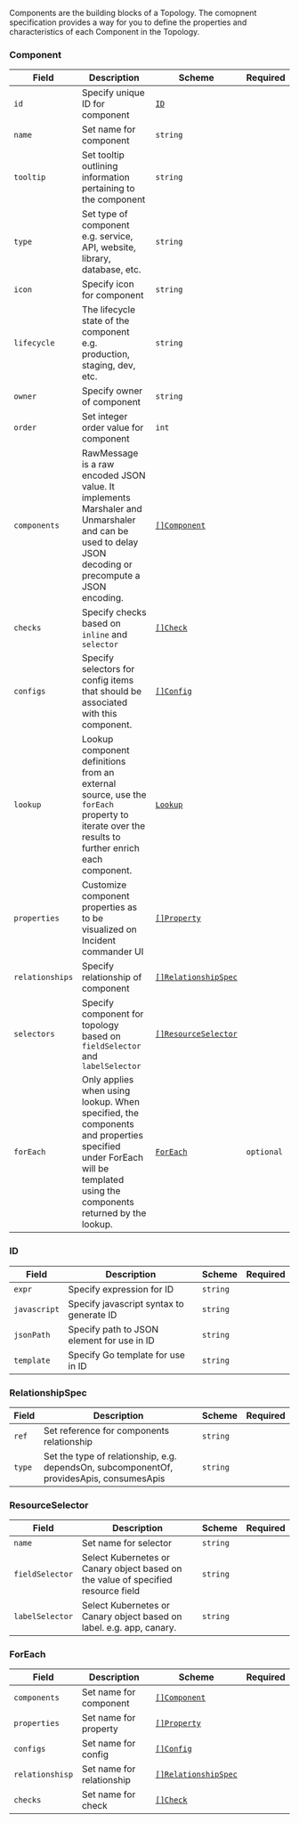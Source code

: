 Components are the building blocks of a Topology. The comopnent specification provides a way for you to define the properties and characteristics of each Component in the Topology.

### Component

| Field           | Description                                                                                                                                                          | Scheme                                    | Required   |
| --------------- | -------------------------------------------------------------------------------------------------------------------------------------------------------------------- | ----------------------------------------- | ---------- |
| `id`            | Specify unique ID for component                                                                                                                                      | [`ID`](#id)                               |            |
| `name`          | Set name for component                                                                                                                                               | `string`                                  |            |
| `tooltip`       | Set tooltip outlining information pertaining to the component                                                                                                        | `string`                                  |            |
| `type`          | Set type of component e.g. service, API, website, library, database, etc.                                                                                            | `string`                                  |            |
| `icon`          | Specify icon for component                                                                                                                                           | `string`                                  |            |
| `lifecycle`     | The lifecycle state of the component e.g. production, staging, dev, etc.                                                                                             | `string`                                  |            |
| `owner`         | Specify owner of component                                                                                                                                           | `string`                                  |            |
| `order`         | Set integer order value for component                                                                                                                                | `int`                                     |            |
| `components`    | RawMessage is a raw encoded JSON value. It implements Marshaler and Unmarshaler and can be used to delay JSON decoding or precompute a JSON encoding.                | [`[]Component`](#component)               |            |
| `checks`        | Specify checks based on `inline` and `selector`                                                                                                                      | [`[]Check`](./health-checks.md#check)     |            |
| `configs`       | Specify selectors for config items that should be associated with this component.                                                                                    | [`[]Config`](./config.md#config)          |            |
| `lookup`        | Lookup component definitions from an external source, use the `forEach` property to iterate over the results to further enrich each component.                       | [`Lookup`](lookup.md#lookup)              |            |
| `properties`    | Customize component properties as to be visualized on Incident commander UI                                                                                          | [`[]Property`](./property.md#property)    |            |
| `relationships` | Specify relationship of component                                                                                                                                    | [`[]RelationshipSpec`](#relationshipspec) |            |
| `selectors`     | Specify component for topology based on `fieldSelector` and `labelSelector`                                                                                          | [`[]ResourceSelector`](#resourceselector) |            |
| `forEach`       | Only applies when using lookup. When specified, the components and properties specified under ForEach will be templated using the components returned by the lookup. | [`ForEach`](#foreach)                     | `optional` |

### ID

| Field        | Description                                | Scheme   | Required |
| ------------ | ------------------------------------------ | -------- | -------- |
| `expr`       | Specify expression for ID                  | `string` |          |
| `javascript` | Specify javascript syntax to generate ID   | `string` |          |
| `jsonPath`   | Specify path to JSON element for use in ID | `string` |          |
| `template`   | Specify Go template for use in ID          | `string` |          |

### RelationshipSpec

| Field  | Description                                                                              | Scheme   | Required |
| ------ | ---------------------------------------------------------------------------------------- | -------- | -------- |
| `ref`  | Set reference for components relationship                                                | `string` |          |
| `type` | Set the type of relationship, e.g. dependsOn, subcomponentOf, providesApis, consumesApis | `string` |          |

### ResourceSelector

| Field           | Description                                                                       | Scheme   | Required |
| --------------- | --------------------------------------------------------------------------------- | -------- | -------- |
| `name`          | Set name for selector                                                             | `string` |          |
| `fieldSelector` | Select Kubernetes or Canary object based on the value of specified resource field | `string` |          |
| `labelSelector` | Select Kubernetes or Canary object based on label. e.g. app, canary.              | `string` |          |

### ForEach

| Field           | Description               | Scheme                                    | Required |
| --------------- | ------------------------- | ----------------------------------------- | -------- |
| `components`    | Set name for component    | [`[]Component`](#component)               |          |
| `properties`    | Set name for property     | [`[]Property`](#property)                 |          |
| `configs`       | Set name for config       | [`[]Config`](#config)                     |          |
| `relationshisp` | Set name for relationship | [`[]RelationshipSpec`](#relationshipspec) |          |
| `checks`        | Set name for check        | [`[]Check`](./health-checks.md#check)     |          |
